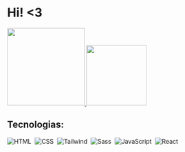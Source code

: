 <h1> Hi! <3 </h1>
<a href="https://github.com/joykepler">
  <img height="180em" src="https://github-readme-stats-eight-theta.vercel.app/api?username=joykepler&show_icons=true&theme=midnight-purple&include_all_commits=true&count_private=true"/>
  <img height="140em" src="https://github-readme-stats-eight-theta.vercel.app/api/top-langs/?username=joykepler&layout=compact&langs_count=8&theme=midnight-purple"/>
</a>

<h2> Tecnologias:</h2>

![HTML](https://img.shields.io/badge/HTML5-853dd8?style=for-the-badge&logo=html5&logoColor=white)&nbsp;
![CSS](https://img.shields.io/badge/CSS3-853dd8?style=for-the-badge&logo=css3&logoColor=white)&nbsp;
![Tailwind](https://img.shields.io/badge/Tailwind_CSS-853dd8?style=for-the-badge&logo=tailwind-css&logoColor=white)&nbsp;
![Sass](https://img.shields.io/badge/Sass-853dd8?style=for-the-badge&logo=sass&logoColor=white)&nbsp;
![JavaScript](https://img.shields.io/badge/JavaScript-853dd8?style=for-the-badge&logo=javascript&logoColor=white)&nbsp;
![React](https://img.shields.io/badge/React-853dd8?style=for-the-badge&logo=react&logoColor=white)&nbsp;
